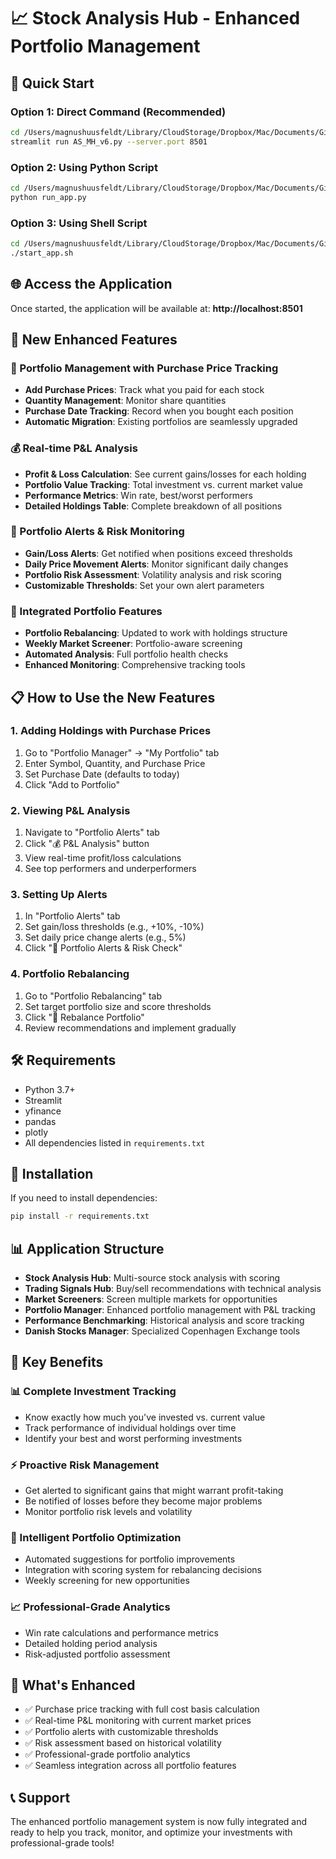 # 📈 Stock Analysis Hub - Enhanced Portfolio Management

## 🚀 Quick Start

### Option 1: Direct Command (Recommended)
```bash
cd /Users/magnushuusfeldt/Library/CloudStorage/Dropbox/Mac/Documents/GitHub/AS_System
streamlit run AS_MH_v6.py --server.port 8501
```

### Option 2: Using Python Script
```bash
cd /Users/magnushuusfeldt/Library/CloudStorage/Dropbox/Mac/Documents/GitHub/AS_System
python run_app.py
```

### Option 3: Using Shell Script
```bash
cd /Users/magnushuusfeldt/Library/CloudStorage/Dropbox/Mac/Documents/GitHub/AS_System
./start_app.sh
```

## 🌐 Access the Application

Once started, the application will be available at:
**http://localhost:8501**

## 🎉 New Enhanced Features

### 💼 Portfolio Management with Purchase Price Tracking
- **Add Purchase Prices**: Track what you paid for each stock
- **Quantity Management**: Monitor share quantities
- **Purchase Date Tracking**: Record when you bought each position
- **Automatic Migration**: Existing portfolios are seamlessly upgraded

### 💰 Real-time P&L Analysis
- **Profit & Loss Calculation**: See current gains/losses for each holding
- **Portfolio Value Tracking**: Total investment vs. current market value
- **Performance Metrics**: Win rate, best/worst performers
- **Detailed Holdings Table**: Complete breakdown of all positions

### 🚨 Portfolio Alerts & Risk Monitoring
- **Gain/Loss Alerts**: Get notified when positions exceed thresholds
- **Daily Price Movement Alerts**: Monitor significant daily changes
- **Portfolio Risk Assessment**: Volatility analysis and risk scoring
- **Customizable Thresholds**: Set your own alert parameters

### 🔄 Integrated Portfolio Features
- **Portfolio Rebalancing**: Updated to work with holdings structure
- **Weekly Market Screener**: Portfolio-aware screening 
- **Automated Analysis**: Full portfolio health checks
- **Enhanced Monitoring**: Comprehensive tracking tools

## 📋 How to Use the New Features

### 1. Adding Holdings with Purchase Prices
1. Go to "Portfolio Manager" → "My Portfolio" tab
2. Enter Symbol, Quantity, and Purchase Price
3. Set Purchase Date (defaults to today)
4. Click "Add to Portfolio"

### 2. Viewing P&L Analysis
1. Navigate to "Portfolio Alerts" tab
2. Click "💰 P&L Analysis" button
3. View real-time profit/loss calculations
4. See top performers and underperformers

### 3. Setting Up Alerts
1. In "Portfolio Alerts" tab
2. Set gain/loss thresholds (e.g., +10%, -10%)
3. Set daily price change alerts (e.g., 5%)
4. Click "🚨 Portfolio Alerts & Risk Check"

### 4. Portfolio Rebalancing
1. Go to "Portfolio Rebalancing" tab
2. Set target portfolio size and score thresholds
3. Click "🔄 Rebalance Portfolio"
4. Review recommendations and implement gradually

## 🛠️ Requirements

- Python 3.7+
- Streamlit
- yfinance
- pandas
- plotly
- All dependencies listed in `requirements.txt`

## 🔧 Installation

If you need to install dependencies:
```bash
pip install -r requirements.txt
```

## 📊 Application Structure

- **Stock Analysis Hub**: Multi-source stock analysis with scoring
- **Trading Signals Hub**: Buy/sell recommendations with technical analysis
- **Market Screeners**: Screen multiple markets for opportunities
- **Portfolio Manager**: Enhanced portfolio management with P&L tracking
- **Performance Benchmarking**: Historical analysis and score tracking
- **Danish Stocks Manager**: Specialized Copenhagen Exchange tools

## 🎯 Key Benefits

### 📊 Complete Investment Tracking
- Know exactly how much you've invested vs. current value
- Track performance of individual holdings over time
- Identify your best and worst performing investments

### ⚡ Proactive Risk Management
- Get alerted to significant gains that might warrant profit-taking
- Be notified of losses before they become major problems
- Monitor portfolio risk levels and volatility

### 🧠 Intelligent Portfolio Optimization
- Automated suggestions for portfolio improvements
- Integration with scoring system for rebalancing decisions
- Weekly screening for new opportunities

### 📈 Professional-Grade Analytics
- Win rate calculations and performance metrics
- Detailed holding period analysis
- Risk-adjusted portfolio assessment

## 🌟 What's Enhanced

- ✅ Purchase price tracking with full cost basis calculation
- ✅ Real-time P&L monitoring with current market prices
- ✅ Portfolio alerts with customizable thresholds
- ✅ Risk assessment based on historical volatility
- ✅ Professional-grade portfolio analytics
- ✅ Seamless integration across all portfolio features

## 📞 Support

The enhanced portfolio management system is now fully integrated and ready to help you track, monitor, and optimize your investments with professional-grade tools!
